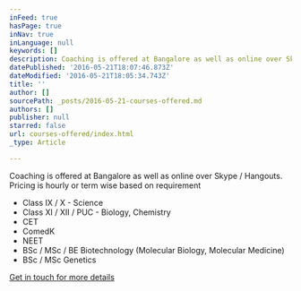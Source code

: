 ```yaml
---
inFeed: true
hasPage: true
inNav: true
inLanguage: null
keywords: []
description: Coaching is offered at Bangalore as well as online over Skype / Hangouts. Pricing is hourly or term wise based on requirement
datePublished: '2016-05-21T18:07:46.873Z'
dateModified: '2016-05-21T18:05:34.743Z'
title: ''
author: []
sourcePath: _posts/2016-05-21-courses-offered.md
authors: []
publisher: null
starred: false
url: courses-offered/index.html
_type: Article

---
```

Coaching is offered at Bangalore as well as online over Skype / Hangouts. Pricing is hourly or term wise based on requirement

* Class IX / X - Science
* Class XI / XII / PUC - Biology, Chemistry
* CET
* ComedK
* NEET
* BSc / MSc / BE Biotechnology (Molecular Biology, Molecular Medicine)
* BSc / MSc Genetics

[Get in touch for more details][0]

[0]: http://eepurl.com/b2oesL